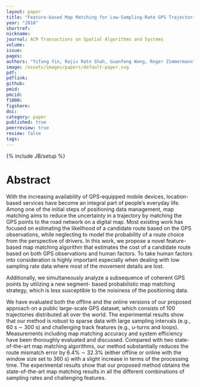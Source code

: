 ```yaml
---
layout: paper
title: "Feature-based Map Matching for Low-Sampling-Rate GPS Trajectories"
year: "2018"
shortref: 
nickname: 
journal: ACM Transactions on Spatial Algorithms and Systems
volume: 
issue: 
pages: 
authors: "Yifang Yin, Rajiv Ratn Shah, Guanfeng Wang, Roger Zimmermann"
image: /assets/images/papers/default-paper.svg
pdf: 
pdflink: 
github:
pmid: 
pmcid: 
f1000: 
figshare: 
doi: 
category: paper
published: true
peerreview: true
review: false
tags: 
---
```

{% include JB/setup %}

# Abstract 

With the increasing availability of GPS-equipped mobile devices, location-based services have become an
integral part of people’s everyday life. Among one of the initial steps of positioning data management, map
matching aims to reduce the uncertainty in a trajectory by matching the GPS points to the road network on
a digital map. Most existing work has focused on estimating the likelihood of a candidate route based on the
GPS observations, while neglecting to model the probability of a route choice from the perspective of drivers.
In this work, we propose a novel feature-based map matching algorithm that estimates the cost of a candidate
route based on both GPS observations and human factors. To take human factors into consideration is highly
important especially when dealing with low sampling rate data where most of the movement details are lost.

Additionally, we simultaneously analyze a subsequence of coherent GPS points by utilizing a new segment-
based probabilistic map matching strategy, which is less susceptible to the noisiness of the positioning data.

We have evaluated both the offline and the online versions of our proposed approach on a public large-scale
GPS dataset, which consists of 100 trajectories distributed all over the world. The experimental results show
that our method is robust to sparse data with large sampling intervals (e.g., 60 s ∼ 300 s) and challenging track
features (e.g., u-turns and loops). Measurements including map matching accuracy and system efficiency have
been thoroughly evaluated and discussed. Compared with two state-of-the-art map matching algorithms,
our method substantially reduces the route mismatch error by 6.4% ∼ 32.3% (either offline or online with the
window size set to 360 s) with a slight increase in terms of the processing time. The experimental results show
that our proposed method obtains the state-of-the-art map matching results in all the different combinations
of sampling rates and challenging features.